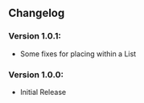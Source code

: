 ## Changelog

### Version 1.0.1:
- Some fixes for placing within a List

### Version 1.0.0:
- Initial Release